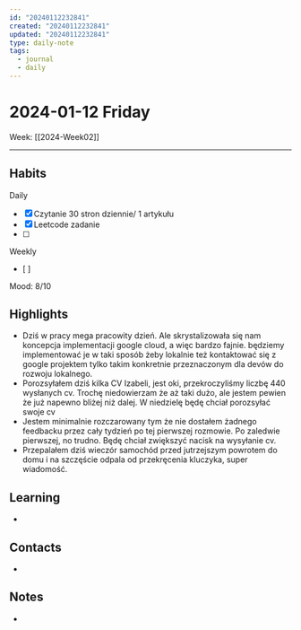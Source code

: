 ```yaml
---
id: "20240112232841"
created: "20240112232841"
updated: "20240112232841"
type: daily-note
tags:
  - journal
  - daily
---
```

# 2024-01-12 Friday


Week: [[2024-Week02]]  
  
---  
  
## Habits
Daily
- [x] Czytanie 30 stron dziennie/ 1 artykułu  
- [x] Leetcode zadanie
- [ ] 


Weekly
- [ ]   
  
Mood: 8/10  
  
## Highlights  
- Dziś w pracy mega pracowity dzień. Ale skrystalizowała się nam koncepcja implementacji google cloud, a więc bardzo fajnie. będziemy implementować je w taki sposób żeby lokalnie też kontaktować się z google projektem tylko takim konkretnie przeznaczonym dla devów do rozwoju lokalnego. 
- Porozsyłałem dziś kilka CV Izabeli, jest oki, przekroczyliśmy liczbę 440 wysłanych cv. Trochę niedowierzam że aż taki dużo, ale jestem pewien że już napewno bliżej niż dalej. W niedzielę będę chciał porozsyłać swoje cv
- Jestem minimalnie rozczarowany tym że nie dostałem żadnego feedbacku przez cały tydzień po tej pierwszej rozmowie. Po zaledwie pierwszej, no trudno. Będę chciał zwiększyć nacisk na wysyłanie cv.
- Przepalałem dziś wieczór samochód przed jutrzejszym powrotem do domu i na szczęście odpala od przekręcenia kluczyka, super wiadomość.
  
## Learning  
- 
  
## Contacts  
- 
  
## Notes  
 - 